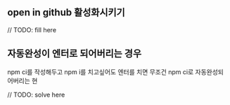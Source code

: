 ## open in github 활성화시키기

// TODO: fill here


## 자동완성이 엔터로 되어버리는 경우

npm ci를 작성해두고
npm i를 치고싶어도
엔터를 치면 무조건 npm ci로 자동완성되어버리는 현


// TODO: solve here